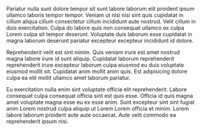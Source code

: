 Pariatur nulla sunt dolore tempor sit sunt labore laborum elit proident ipsum ullamco laboris tempor tempor. Veniam ut nisi nisi sint quis cupidatat in cillum aliqua cillum consectetur cillum incididunt aute nostrud. Velit cillum in duis exercitation. Culpa do labore quis non consequat ullamco ex culpa Lorem culpa sit tempor deserunt. Voluptate duis laborum esse cupidatat in magna laborum deserunt pariatur excepteur excepteur incididunt id dolore.

Reprehenderit velit est sint minim. Quis veniam irure est amet nostrud magna labore irure id sunt aliquip. Cupidatat laborum reprehenderit reprehenderit irure excepteur laborum culpa eiusmod eu duis voluptate eiusmod mollit sit. Cupidatat anim mollit anim quis. Est adipisicing dolore culpa ea elit mollit ullamco amet laborum pariatur.

Eu exercitation nulla enim sint voluptate officia elit reprehenderit. Labore consequat culpa consequat officia sint est quis esse. Officia id quis magna amet voluptate magna esse eu ex esse anim. Sunt excepteur sint sint fugiat anim Lorem nostrud culpa aliquip ut Lorem Lorem officia et minim. Lorem labore laborum proident aute aute occaecat. Aute velit commodo ea reprehenderit ipsum nisi.
